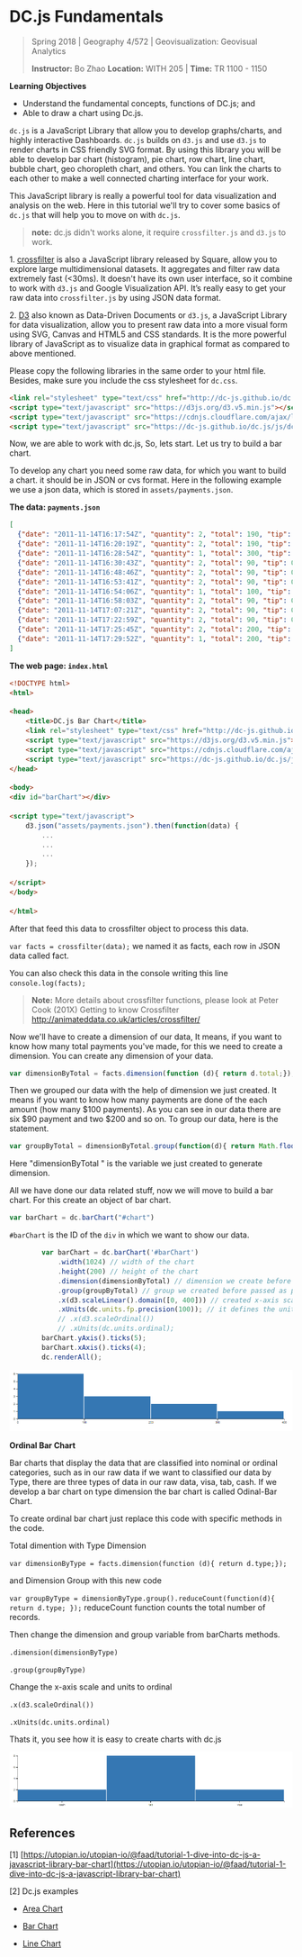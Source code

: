 # DC.js Fundamentals

> Spring 2018 | Geography 4/572 | Geovisualization: Geovisual Analytics
>
> **Instructor:** Bo Zhao  **Location:** WITH 205 | **Time:** TR 1100 - 1150

**Learning Objectives**

- Understand the fundamental concepts, functions of DC.js; and
- Able to draw a chart using Dc.js.

`dc.js` is a JavaScript Library that allow you to develop graphs/charts, and highly interactive Dashboards. `dc.js` builds on `d3.js` and use `d3.js` to render charts in CSS friendly SVG format. By using this library you will be able to develop bar chart (histogram), pie chart, row chart, line chart, bubble chart, geo choropleth chart, and others. You can link the charts to each other to make a well connected charting interface for your work.

This JavaScript library is really a powerful tool for data visualization and analysis on the web. Here in this tutorial we'll try to cover some basics of `dc.js` that will help you to move on with `dc.js`.

>  **note:** dc.js didn't works alone, it require `crossfilter.js` and `d3.js` to work.

1\. [crossfilter](https://github.com/square/crossfilter/wiki) is also a JavaScript library released by Square, allow you to explore large multidimensional datasets. It aggregates and filter raw data extremely fast (<30ms). It doesn't have its own user interface, so it combine to work with `d3.js` and Google Visualization API. It’s really easy to get your raw data into `crossfilter.js` by using JSON data format.

2\. [D3](https://d3js.org/) also known as Data-Driven Documents or `d3.js`, a JavaScript Library for data visualization, allow you to present raw data into a more visual form using SVG, Canvas and HTML5 and CSS standards. It is the more powerful library of JavaScript as to visualize data in graphical format as compared to above mentioned.

Please copy the following libraries in the same order to your html file. Besides, make sure you include the css stylesheet for `dc.css`.

```html
<link rel="stylesheet" type="text/css" href="http://dc-js.github.io/dc.js/css/dc.css"/>
<script type="text/javascript" src="https://d3js.org/d3.v5.min.js"></script>
<script type="text/javascript" src="https://cdnjs.cloudflare.com/ajax/libs/crossfilter/1.3.12/crossfilter.min.js"></script>
<script type="text/javascript" src="https://dc-js.github.io/dc.js/js/dc.js"></script>
```

Now, we are able to work with dc.js, So, lets start. Let us try to build a bar chart.

To develop any chart you need some raw data, for which you want to build a chart. it should be in JSON or cvs format. Here in the following example we use a json data, which is stored in `assets/payments.json`.

**The data: `payments.json`**

```json
[
  {"date": "2011-11-14T16:17:54Z", "quantity": 2, "total": 190, "tip": 100, "type": "tab"},
  {"date": "2011-11-14T16:20:19Z", "quantity": 2, "total": 190, "tip": 100, "type": "tab"},
  {"date": "2011-11-14T16:28:54Z", "quantity": 1, "total": 300, "tip": 200, "type": "visa"},
  {"date": "2011-11-14T16:30:43Z", "quantity": 2, "total": 90, "tip": 0, "type": "tab"},
  {"date": "2011-11-14T16:48:46Z", "quantity": 2, "total": 90, "tip": 0, "type": "tab"},
  {"date": "2011-11-14T16:53:41Z", "quantity": 2, "total": 90, "tip": 0, "type": "tab"},
  {"date": "2011-11-14T16:54:06Z", "quantity": 1, "total": 100, "tip": 0, "type": "cash"},
  {"date": "2011-11-14T16:58:03Z", "quantity": 2, "total": 90, "tip": 0, "type": "tab"},
  {"date": "2011-11-14T17:07:21Z", "quantity": 2, "total": 90, "tip": 0, "type": "tab"},
  {"date": "2011-11-14T17:22:59Z", "quantity": 2, "total": 90, "tip": 0, "type": "tab"},
  {"date": "2011-11-14T17:25:45Z", "quantity": 2, "total": 200, "tip": 0, "type": "cash"},
  {"date": "2011-11-14T17:29:52Z", "quantity": 1, "total": 200, "tip": 100, "type": "visa"}
]
```

**The web page: `index.html`**

```html
<!DOCTYPE html>
<html>

<head>
    <title>DC.js Bar Chart</title>
    <link rel="stylesheet" type="text/css" href="http://dc-js.github.io/dc.js/css/dc.css" />
    <script type="text/javascript" src="https://d3js.org/d3.v5.min.js"></script>
    <script type="text/javascript" src="https://cdnjs.cloudflare.com/ajax/libs/crossfilter/1.3.12/crossfilter.min.js"></script>
    <script type="text/javascript" src="https://dc-js.github.io/dc.js/js/dc.js"></script>
</head>

<body>
<div id="barChart"></div>

<script type="text/javascript">
    d3.json("assets/payments.json").then(function(data) {
        ...
        ...
        ...
    });

</script>
</body>

</html>

```

After that feed this data to crossfilter object to process this data.

`var facts = crossfilter(data);` we named it as facts, each row in JSON data called fact.

You can also check this data in the console writing this line `console.log(facts);`

> **Note:** More details about crossfilter functions, please look at Peter Cook (201X) Getting to know Crossfilter http://animateddata.co.uk/articles/crossfilter/

Now we'll have to create a dimension of our data, It means, if you want to know how many total payments you've made, for this we need to create a dimension. You can create any dimension of your data.

```javascript
var dimensionByTotal = facts.dimension(function (d){ return d.total;});
```

Then we grouped our data with the help of dimension we just created. It means if you want to know how many payments are done of the each amount (how many $100 payments). As you can see in our data there are six $90 payment and two $200 and so on. To group our data, here is the statement.

```javascript
var groupByTotal = dimensionByTotal.group(function(d){ return Math.floor(d/100)*100; });
```

Here "dimensionByTotal " is the variable we just created to generate dimension.

All we have done our data related stuff, now we will move to build a bar chart. For this create an object of bar chart.

```javascript
var barChart = dc.barChart("#chart")
```

`#barChart` is the ID of the `div` in which we want to show our data.

```javascript
        var barChart = dc.barChart('#barChart')
            .width(1024) // width of the chart
            .height(200) // height of the chart
            .dimension(dimensionByTotal) // dimension we create before passed as parameter
            .group(groupByTotal) // group we created before passed as parameter to barChart method
            .x(d3.scaleLinear().domain([0, 400])) // created x-axis scales
            .xUnits(dc.units.fp.precision(100)); // it defines the units of x-axis
            // .x(d3.scaleOrdinal())
            // .xUnits(dc.units.ordinal);
        barChart.yAxis().ticks(5);
        barChart.xAxis().ticks(4);
        dc.renderAll();
```

![](img/bar1.png)


**Ordinal Bar Chart**

Bar charts that display the data that are classified into nominal or ordinal categories, such as in our raw data if we want to classified our data by Type, there are three types of data in our raw data, visa, tab, cash. If we develop a bar chart on type dimension the bar chart is called Odinal-Bar Chart.

To create ordinal bar chart just replace this code with specific methods in the code.

Total dimention with Type Dimension

`var dimensionByType = facts.dimension(function (d){ return d.type;});`

and Dimension Group with this new code

`var groupByType = dimensionByType.group().reduceCount(function(d){ return d.type; });` reduceCount function counts the total number of records.

Then change the dimension and group variable from barCharts methods.

`.dimension(dimensionByType)`

`.group(groupByType)`

Change the x-axis scale and units to ordinal

`.x(d3.scaleOrdinal())`

`.xUnits(dc.units.ordinal)`

Thats it, you see how it is easy to create charts with dc.js

![](img/bar2.png)


## References

[1] [https://utopian.io/utopian-io/@faad/tutorial-1-dive-into-dc-js-a-javascript-library-bar-chart](https://utopian.io/utopian-io/@faad/tutorial-1-dive-into-dc-js-a-javascript-library-bar-chart)

[2] Dc.js examples

- [Area Chart](http://dc-js.github.io/dc.js/examples/area.html)

- [Bar Chart](http://dc-js.github.io/dc.js/examples/bar.html)

- [Line Chart](http://dc-js.github.io/dc.js/examples/line.html)

